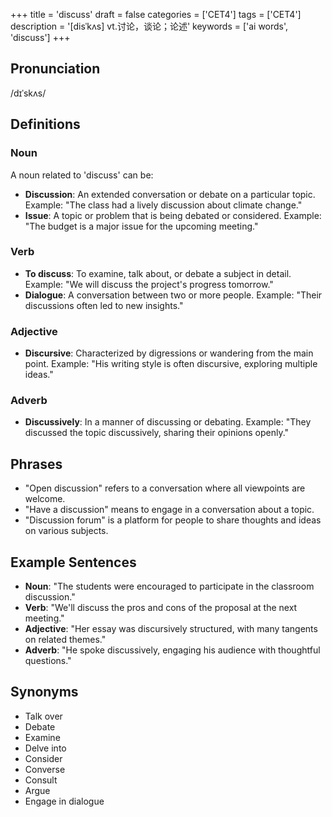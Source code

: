 +++
title = 'discuss'
draft = false
categories = ['CET4']
tags = ['CET4']
description = '[disˈkʌs] vt.讨论，谈论；论述'
keywords = ['ai words', 'discuss']
+++

## Pronunciation
/dɪˈskʌs/

## Definitions
### Noun
A noun related to 'discuss' can be:
- **Discussion**: An extended conversation or debate on a particular topic. Example: "The class had a lively discussion about climate change."
- **Issue**: A topic or problem that is being debated or considered. Example: "The budget is a major issue for the upcoming meeting."

### Verb
- **To discuss**: To examine, talk about, or debate a subject in detail. Example: "We will discuss the project's progress tomorrow."
- **Dialogue**: A conversation between two or more people. Example: "Their discussions often led to new insights."

### Adjective
- **Discursive**: Characterized by digressions or wandering from the main point. Example: "His writing style is often discursive, exploring multiple ideas."

### Adverb
- **Discussively**: In a manner of discussing or debating. Example: "They discussed the topic discussively, sharing their opinions openly."

## Phrases
- "Open discussion" refers to a conversation where all viewpoints are welcome.
- "Have a discussion" means to engage in a conversation about a topic.
- "Discussion forum" is a platform for people to share thoughts and ideas on various subjects.

## Example Sentences
- **Noun**: "The students were encouraged to participate in the classroom discussion."
- **Verb**: "We'll discuss the pros and cons of the proposal at the next meeting."
- **Adjective**: "Her essay was discursively structured, with many tangents on related themes."
- **Adverb**: "He spoke discussively, engaging his audience with thoughtful questions."

## Synonyms
- Talk over
- Debate
- Examine
- Delve into
- Consider
- Converse
- Consult
- Argue
- Engage in dialogue

